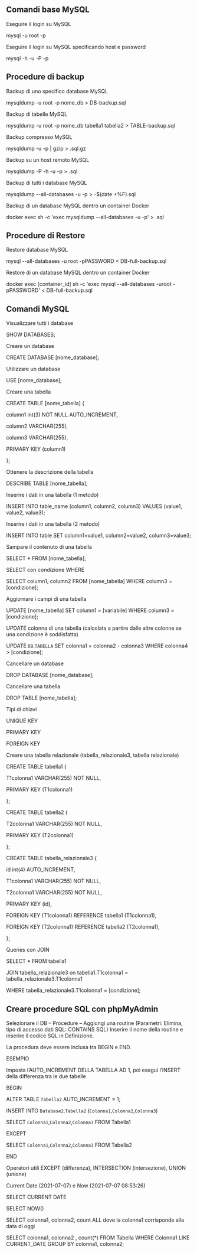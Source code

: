 ## Comandi base MySQL

Eseguire il login su MySQL

  mysql -u root -p

Eseguire il login su MySQL specificando host e password

  mysql -h <ServerIP> -u <User> -P <Port> -p

## Procedure di backup

Backup di uno specifico database MySQL

  mysqldump -u root -p nome_db > DB-backup.sql
 
Backup di tabelle MySQL

  mysqldump -u root -p nome_db tabella1 tabella2 > TABLE-backup.sql
  
Backup compresso MySQL

  mysqldump -u <User> -p <DBname> | gzip > <BackupName>.sql.gz

Backup su un host remoto MySQL

  mysqldump -P <Port> -h <ServerIP> -u <User> -p <DBname> > <BackupName>.sql
  
Backup di tutti i database MySQL

  mysqldump --all-databases -u <User> -p<Password> > <BackupName>-$(date +%F).sql
  
Backup di un database MySQL dentro un container Docker

  docker exec <ContainerID> sh -c 'exec mysqldump --all-databases -u<User> -p<Password>' > <BackupName>.sql

## Procedure di Restore

Restore database MySQL

mysql --all-databases -u root -pPASSWORD < DB-full-backup.sql

Restore di un database MySQL dentro un container Docker

docker exec [container_id] sh -c 'exec mysql --all-databases -uroot -pPASSWORD' < DB-full-backup.sql

## Comandi MySQL

Visualizzare tutti i database

  SHOW DATABASES;

Creare un database

  CREATE DATABASE [nome_database];

Utilizzare un database

  USE [nome_database];
  
Creare una tabella

  CREATE TABLE [nome_tabella] {

  column1 int(3) NOT NULL AUTO_INCREMENT,

  column2 VARCHAR(255),

  column3 VARCHAR(255),

  PRIMARY KEY (column1)

  };

Ottenere la descrizione della tabella

  DESCRIBE TABLE [nome_tabella];
  
Inserire i dati in una tabella (1 metodo)

  INSERT INTO table_name (column1, column2, column3) VALUES (value1, value2, value3);
  
Inserire i dati in una tabella (2 metodo)

  INSERT INTO table SET column1=value1, column2=value2, column3=value3;
  
Sampare il contenuto di una tabella

  SELECT * FROM [nome_tabella];
  
SELECT con condizione WHERE

  SELECT column1, column2 FROM [nome_tabella] WHERE column3 = [condizione];
  
Aggiornare i campi di una tabella

  UPDATE [nome_tabella] SET column1 = [variabile] WHERE column3 = [condizione];
  
UPDATE colonna di una tabella (calcolata a partire dalle altre colonne se una condizione è soddisfatta)

  UPDATE `DB`.`TABELLA` SET colonna1 = colonna2 - colonna3 WHERE colonna4 > [condizione];
  
Cancellare un database

  DROP DATABASE [nome_database];
  
Cancellare una tabella

DROP TABLE [nome_tabella];
  
Tipi di chiavi

  UNIQUE KEY

  PRIMARY KEY

  FOREIGN KEY
  
Creare una tabella relazionale (tabella_relazionale3, tabella relazionale)

  CREATE TABLE tabella1 {

  T1colonna1 VARCHAR(255) NOT NULL,

  PRIMARY KEY (T1colonna1)

  };

  CREATE TABLE tabella2 {

  T2colonna1 VARCHAR(255) NOT NULL,

  PRIMARY KEY (T2colonna1)

  };

  CREATE TABLE tabella_relazionale3 {

  id int(4) AUTO_INCREMENT,

  T1colonna1 VARCHAR(255) NOT NULL,

  T2colonna1 VARCHAR(255) NOT NULL,

  PRIMARY KEY (id),

  FOREIGN KEY (T1colonna1) REFERENCE tabella1 (T1colonna1),

  FOREIGN KEY (T2colonna1) REFERENCE tabella2 (T2colonna1),

};
  
Queries con JOIN

  SELECT * FROM tabella1

  JOIN tabella_relazionale3 on tabella1.T1colonna1 = tabella_relazionale3.T1colonna1

  WHERE tabella_relazionale3.T1colonna1 = [condizione];
  
## Creare procedure SQL con phpMyAdmin

Selezionare il DB – Procedure – Aggiungi una routine (Parametri: Elimina, tipo di accesso dati SQL: CONTAINS SQL) Inserire il nome della routine e inserire il codice SQL in Definizione.

La procedura deve essere inclusa tra BEGIN e END.
  
ESEMPIO

Imposta l’AUTO_INCREMENT DELLA TABELLA AD 1, poi esegui l’INSERT della differenza tra le due tabelle

  BEGIN

  ALTER TABLE `Tabella2` AUTO_INCREMENT = 1;

  INSERT INTO `Database2`.`Tabella2` (`Colonna1`,`Colonna2`,`Colonna3`)

  SELECT `Colonna1`,`Colonna2`,`Colonna3` FROM Tabella1

  EXCEPT

  SELECT `Colonna1`,`Colonna2`,`Colonna3` FROM Tabella2

  END

Operatori utili EXCEPT (differenza), INTERSECTION (intersezione), UNION (unione)

Current Date (2021-07-07) e Now (2021-07-07 08:53:26)

  SELECT CURRENT DATE 

  SELECT NOW()

SELECT colonna1, colonna2, count ALL dove la colonna1 corrisponde alla data di oggi

  SELECT colonna1, colonna2 , count(*) FROM Tabella WHERE Colonna1 LIKE CURRENT_DATE GROUP BY colonna1, colonna2;
